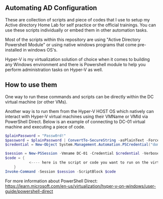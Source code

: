 ## Automating AD Configuration

These are collection of scripts and piece of codes that I use to setup my Active directory Home Lab for self practice or the official trainings. You can use these scripts individually or embed them in other automation tasks.

Most of the scripts within this repository are using "Active Directory Powershell Module" or using native windows programs that come pre-installed in windows OS's.

Hyper-V is my virtualization solution of choice when it comes to building any Windows environment and there is Powershell module to help you perform administration tasks on Hyper-V as well.

## How to use them
One way to run these commands and scripts can be directly within the DC virtual machine (or other VMs).

Another way is to run them from the Hyper-V HOST OS which natively can interact with Hyper-V virtual machines using their VMName or VMId via PowerShell Direct. Below is an example of connecting to DC-01 virtual machine and executing a piece of code.

```powershell
$plainPassword = "Passw0rd!"
$password = $plainPassword | ConvertTo-SecureString -asPlainText -Force
$credential = New-Object System.Management.Automation.PSCredential("domain\administrator", $password)

$session = New-PSSession -Vmname DC-01 -Credential $credential -Verbose
$code = {
	       <---- here is the script or code you want to run on the virtual machine ---->
	}
Invoke-Command -Session $session -ScriptBlock $code
```
For more information about PowerShell Direct: https://learn.microsoft.com/en-us/virtualization/hyper-v-on-windows/user-guide/powershell-direct
